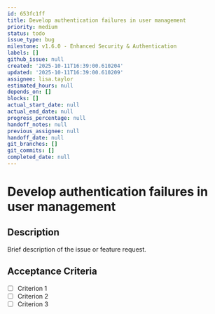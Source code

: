 ```yaml
---
id: 653fc1ff
title: Develop authentication failures in user management
priority: medium
status: todo
issue_type: bug
milestone: v1.6.0 - Enhanced Security & Authentication
labels: []
github_issue: null
created: '2025-10-11T16:39:00.610204'
updated: '2025-10-11T16:39:00.610209'
assignee: lisa.taylor
estimated_hours: null
depends_on: []
blocks: []
actual_start_date: null
actual_end_date: null
progress_percentage: null
handoff_notes: null
previous_assignee: null
handoff_date: null
git_branches: []
git_commits: []
completed_date: null
---
```


# Develop authentication failures in user management

## Description

Brief description of the issue or feature request.

## Acceptance Criteria

- [ ] Criterion 1
- [ ] Criterion 2
- [ ] Criterion 3